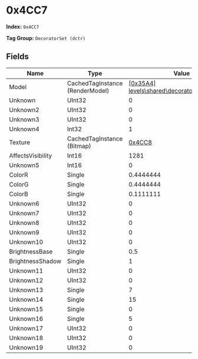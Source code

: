# 0x4CC7

**Index:** ```0x4CC7```

**Tag Group:** ```DecoratorSet (dctr)```

## Fields

Name	| Type	| Value
---	|---	|---	|
Model	|CachedTagInstance (RenderModel)	|[[0x35A4] levels\shared\decorators\thistle\thistle](../RenderModel/35A4.md)
Unknown	|UInt32	|0
Unknown2	|UInt32	|0
Unknown3	|UInt32	|0
Unknown4	|Int32	|1
Texture	|CachedTagInstance (Bitmap)	|[0x4CC8](../Bitmap/4CC8.md)
AffectsVisibility	|Int16	|1281
Unknown5	|Int16	|0
ColorR	|Single	|0.4444444
ColorG	|Single	|0.4444444
ColorB	|Single	|0.1111111
Unknown6	|UInt32	|0
Unknown7	|UInt32	|0
Unknown8	|UInt32	|0
Unknown9	|UInt32	|0
Unknown10	|UInt32	|0
BrightnessBase	|Single	|0.5
BrightnessShadow	|Single	|1
Unknown11	|UInt32	|0
Unknown12	|UInt32	|0
Unknown13	|Single	|7
Unknown14	|Single	|15
Unknown15	|Single	|0
Unknown16	|Single	|5
Unknown17	|UInt32	|0
Unknown18	|UInt32	|0
Unknown19	|UInt32	|0


